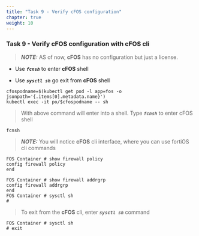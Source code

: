 ```yaml
---
title: "Task 9 - Verify cFOS configuration"
chapter: true
weight: 10
---
```


### Task 9 - Verify cFOS configuration with cFOS cli

> **_NOTE:_** AS of now, **cFOS** has no configuration but just a license.

* Use ***`fcnsh`*** to enter **cFOS** shell

* Use ***`sysctl sh`*** go exit from **cFOS** shell

```
cfospodname=$(kubectl get pod -l app=fos -o jsonpath='{.items[0].metadata.name}')
kubectl exec -it po/$cfospodname -- sh
```

> With above command will enter into a shell. Type ***`fcnsh`*** to enter cFOS shell

```
fcnsh
```

> **_NOTE:_** You will notice  **cFOS** cli interface, where you can use fortiOS cli commands

```
FOS Container # show firewall policy
config firewall policy
end

FOS Container # show firewall addrgrp
config firewall addrgrp
end
FOS Container # sysctl sh
#
``` 

> To exit from the **cFOS** cli, enter ***`sysctl sh`*** command

```
FOS Container # sysctl sh
# exit
```